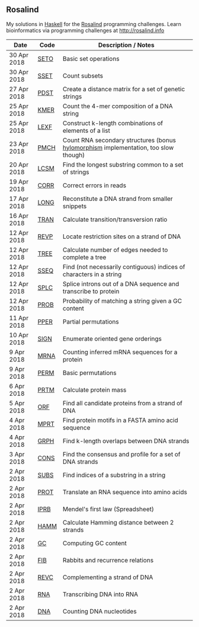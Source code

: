 ## Rosalind
My solutions in [Haskell](https://haskell-lang.org/) for the [Rosalind](http://rosalind.info) programming challenges.  Learn bioinformatics via programming challenges at http://rosalind.info

Date | Code | Description / Notes
--- | --- | ---
30 Apr 2018 | [SETO](./seto.hs) | Basic set operations
30 Apr 2018 | [SSET](./sset.hs) | Count subsets
27 Apr 2018 | [PDST](./pdst.hs) | Create a distance matrix for a set of genetic strings
25 Apr 2018 | [KMER](./kmer.hs) | Count the 4-mer composition of a DNA string
25 Apr 2018 | [LEXF](./lexf.hs) | Construct k-length combinations of elements of a list
23 Apr 2018 | [PMCH](./pmch.hs) | Count RNA secondary structures (bonus [hylomorphism](./pmch-hylo.hs) implementation, too slow though)
20 Apr 2018 | [LCSM](./lcsm.hs) | Find the longest substring common to a set of strings
19 Apr 2018 | [CORR](./corr.hs) | Correct errors in reads
17 Apr 2018 | [LONG](./long.hs) | Reconstitute a DNA strand from smaller snippets
16 Apr 2018 | [TRAN](./tran.hs) | Calculate transition/transversion ratio
12 Apr 2018 | [REVP](./revp.hs) | Locate restriction sites on a strand of DNA
12 Apr 2018 | [TREE](./tree.hs) | Calculate number of edges needed to complete a tree
12 Apr 2018 | [SSEQ](./sseq.hs) | Find (not necessarily contiguous) indices of characters in a string
12 Apr 2018 | [SPLC](./splc.hs) | Splice introns out of a DNA sequence and transcribe to protein
12 Apr 2018 | [PROB](./prob.hs) | Probability of matching a string given a GC content
11 Apr 2018 | [PPER](./pper.hs) | Partial permutations
10 Apr 2018 | [SIGN](./sign.hs) | Enumerate oriented gene orderings
9 Apr 2018 | [MRNA](./mrna.hs) | Counting inferred mRNA sequences for a protein
9 Apr 2018 | [PERM](./perm.hs) | Basic permutations
6 Apr 2018 | [PRTM](./prtm.hs) | Calculate protein mass
5 Apr 2018 | [ORF](./orf.hs) | Find all candidate proteins from a strand of DNA
4 Apr 2018 | [MPRT](./mprt.hs) | Find protein motifs in a FASTA amino acid sequence
4 Apr 2018 | [GRPH](./grph.hs) | Find k-length overlaps between DNA strands
3 Apr 2018 | [CONS](./cons.hs) | Find the consensus and profile for a set of DNA strands
2 Apr 2018 | [SUBS](./subs.hs) | Find indices of a substring in a string
2 Apr 2018 | [PROT](./prot.hs) | Translate an RNA sequence into amino acids
2 Apr 2018 | [IPRB](./iprb.ods) | Mendel's first law (Spreadsheet)
2 Apr 2018 | [HAMM](./hamm.hs) | Calculate Hamming distance between 2 strands
2 Apr 2018 | [GC](./gc.hs) | Computing GC content
2 Apr 2018 | [FIB](./fib.hs) | Rabbits and recurrence relations
2 Apr 2018 | [REVC](./revc.hs) | Complementing a strand of DNA
2 Apr 2018 | [RNA](./rna.hs) | Transcribing DNA into RNA
2 Apr 2018 | [DNA](./dna.hs) | Counting DNA nucleotides


